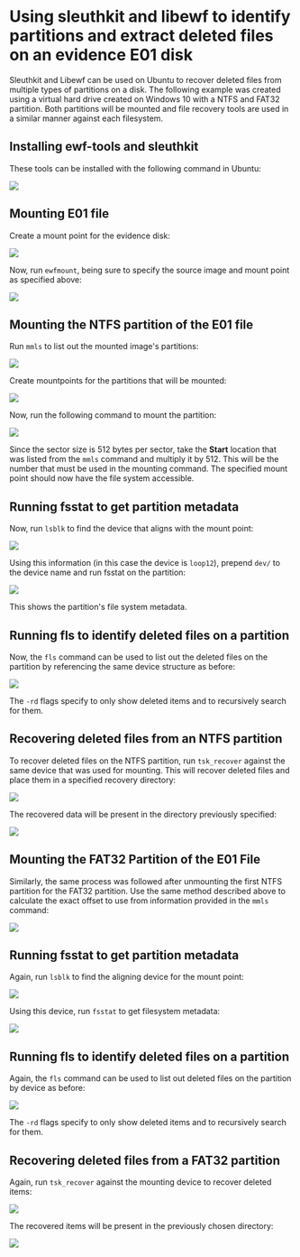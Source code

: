 # Using sleuthkit and libewf to identify partitions and extract deleted files on an evidence E01 disk

Sleuthkit and Libewf can be used on Ubuntu to recover deleted files from multiple types of partitions on a disk. The following example was created using a virtual hard drive created on Windows 10 with a NTFS and FAT32 partition. Both partitions will be mounted and file recovery tools are used in a similar manner against each filesystem.

## Installing ewf-tools and sleuthkit

These tools can be installed with the following command in Ubuntu:

![](images/install.png)

## Mounting E01 file

Create a mount point for the evidence disk:

![](images/mount.png)

Now, run `ewfmount`, being sure to specify the source image and mount point as specified above:

![](images/mount2.png)

## Mounting the NTFS partition of the E01 file

Run `mmls` to list out the mounted image's partitions:

![](images/mmls.png)

Create mountpoints for the partitions that will be mounted:

![](images/parts.png)

Now, run the following command to mount the partition:

![](images/ntfs.png)

Since the sector size is 512 bytes per sector, take the **Start** location that was listed from the `mmls` command and multiply it by 512. This will be the number that must be used in the mounting command. The specified mount point should now have the file system accessible. 

## Running fsstat to get partition metadata

Now, run `lsblk` to find the device that aligns with the mount point:

![](images/lsblk_ntfs.png)

Using this information (in this case the device is `loop12`), prepend `dev/` to the device name and run fsstat on the partition:

![](images/fsstat_ntfs.png)

This shows the partition's file system metadata.

## Running fls to identify deleted files on a partition

Now, the `fls` command can be used to list out the deleted files on the partition by referencing the same device structure as before:

![](images/fls_ntfs.png)

The `-rd` flags specify to only show deleted items and to recursively search for them.

## Recovering deleted files from an NTFS partition

To recover deleted files on the NTFS partition, run `tsk_recover` against the same device that was used for mounting. This will recover deleted files and place them in a specified recovery directory:

![](images/ntfs_recovery.png)

The recovered data will be present in the directory previously specified:

![](images/recovered_ntfs.png)

## Mounting the FAT32 Partition of the E01 File

Similarly, the same process was followed after unmounting the first NTFS partition for the FAT32 partition. Use the same method described above to calculate the exact offset to use from information provided in the `mmls` command:

![](images/fat32.png)

## Running fsstat to get partition metadata

Again, run `lsblk` to find the aligning device for the mount point:

![](images/lsblk_2.png)

Using this device, run `fsstat` to get filesystem metadata:

![](images/fsstat_fat32.png)

## Running fls to identify deleted files on a partition

Again, the `fls` command can be used to list out deleted files on the partition by device as before:

![](images/fls_fat32.png)

The `-rd` flags specify to only show deleted items and to recursively search for them.

## Recovering deleted files from a FAT32 partition

Again, run `tsk_recover` against the mounting device to recover deleted items:

![](images/fat32_recovery.png)

The recovered items will be present in the previously chosen directory:

![](images/recovered_fat32.png)